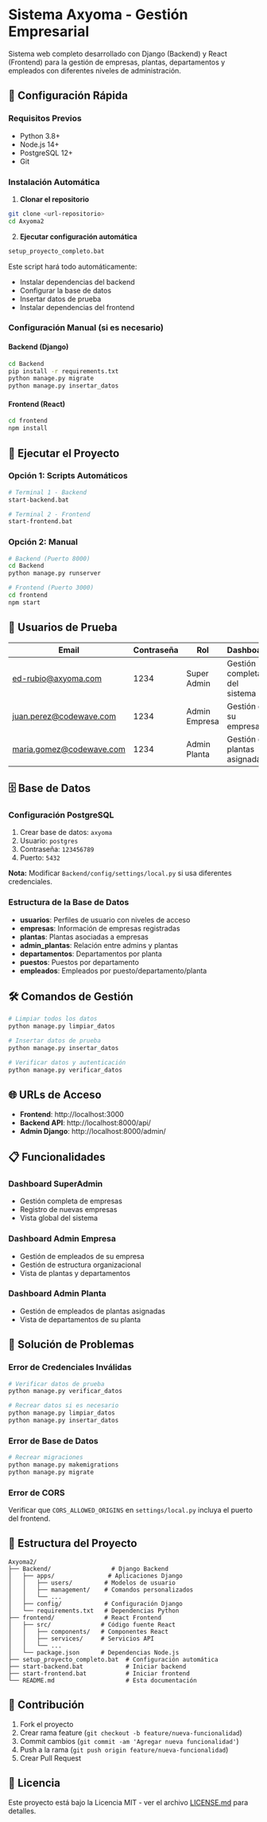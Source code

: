 # Sistema Axyoma - Gestión Empresarial

Sistema web completo desarrollado con Django (Backend) y React (Frontend) para la gestión de empresas, plantas, departamentos y empleados con diferentes niveles de administración.

## 🚀 Configuración Rápida

### Requisitos Previos
- Python 3.8+
- Node.js 14+
- PostgreSQL 12+
- Git

### Instalación Automática

1. **Clonar el repositorio**
```bash
git clone <url-repositorio>
cd Axyoma2
```

2. **Ejecutar configuración automática**
```bash
setup_proyecto_completo.bat
```

Este script hará todo automáticamente:
- Instalar dependencias del backend
- Configurar la base de datos
- Insertar datos de prueba
- Instalar dependencias del frontend

### Configuración Manual (si es necesario)

#### Backend (Django)
```bash
cd Backend
pip install -r requirements.txt
python manage.py migrate
python manage.py insertar_datos
```

#### Frontend (React)
```bash
cd frontend
npm install
```

## 🎯 Ejecutar el Proyecto

### Opción 1: Scripts Automáticos
```bash
# Terminal 1 - Backend
start-backend.bat

# Terminal 2 - Frontend  
start-frontend.bat
```

### Opción 2: Manual
```bash
# Backend (Puerto 8000)
cd Backend
python manage.py runserver

# Frontend (Puerto 3000)
cd frontend
npm start
```

## 👥 Usuarios de Prueba

| Email | Contraseña | Rol | Dashboard |
|-------|------------|-----|-----------|
| ed-rubio@axyoma.com | 1234 | Super Admin | Gestión completa del sistema |
| juan.perez@codewave.com | 1234 | Admin Empresa | Gestión de su empresa |
| maria.gomez@codewave.com | 1234 | Admin Planta | Gestión de plantas asignadas |

## 🗄️ Base de Datos

### Configuración PostgreSQL
1. Crear base de datos: `axyoma`
2. Usuario: `postgres`
3. Contraseña: `123456789`
4. Puerto: `5432`

**Nota:** Modificar `Backend/config/settings/local.py` si usa diferentes credenciales.

### Estructura de la Base de Datos
- **usuarios**: Perfiles de usuario con niveles de acceso
- **empresas**: Información de empresas registradas
- **plantas**: Plantas asociadas a empresas
- **admin_plantas**: Relación entre admins y plantas
- **departamentos**: Departamentos por planta
- **puestos**: Puestos por departamento
- **empleados**: Empleados por puesto/departamento/planta

## 🛠️ Comandos de Gestión

```bash
# Limpiar todos los datos
python manage.py limpiar_datos

# Insertar datos de prueba
python manage.py insertar_datos

# Verificar datos y autenticación
python manage.py verificar_datos
```

## 🌐 URLs de Acceso

- **Frontend**: http://localhost:3000
- **Backend API**: http://localhost:8000/api/
- **Admin Django**: http://localhost:8000/admin/

## 📋 Funcionalidades

### Dashboard SuperAdmin
- Gestión completa de empresas
- Registro de nuevas empresas
- Vista global del sistema

### Dashboard Admin Empresa
- Gestión de empleados de su empresa
- Gestión de estructura organizacional
- Vista de plantas y departamentos

### Dashboard Admin Planta
- Gestión de empleados de plantas asignadas
- Vista de departamentos de su planta

## 🔧 Solución de Problemas

### Error de Credenciales Inválidas
```bash
# Verificar datos de prueba
python manage.py verificar_datos

# Recrear datos si es necesario
python manage.py limpiar_datos
python manage.py insertar_datos
```

### Error de Base de Datos
```bash
# Recrear migraciones
python manage.py makemigrations
python manage.py migrate
```

### Error de CORS
Verificar que `CORS_ALLOWED_ORIGINS` en `settings/local.py` incluya el puerto del frontend.

## 📁 Estructura del Proyecto

```
Axyoma2/
├── Backend/                 # Django Backend
│   ├── apps/               # Aplicaciones Django
│   │   ├── users/         # Modelos de usuario
│   │   ├── management/    # Comandos personalizados
│   │   └── ...
│   ├── config/            # Configuración Django
│   └── requirements.txt   # Dependencias Python
├── frontend/              # React Frontend
│   ├── src/              # Código fuente React
│   │   ├── components/   # Componentes React
│   │   ├── services/     # Servicios API
│   │   └── ...
│   └── package.json      # Dependencias Node.js
├── setup_proyecto_completo.bat  # Configuración automática
├── start-backend.bat            # Iniciar backend
├── start-frontend.bat           # Iniciar frontend
└── README.md                    # Esta documentación
```

## 🤝 Contribución

1. Fork el proyecto
2. Crear rama feature (`git checkout -b feature/nueva-funcionalidad`)
3. Commit cambios (`git commit -am 'Agregar nueva funcionalidad'`)
4. Push a la rama (`git push origin feature/nueva-funcionalidad`)
5. Crear Pull Request

## 📄 Licencia

Este proyecto está bajo la Licencia MIT - ver el archivo [LICENSE.md](LICENSE.md) para detalles.
